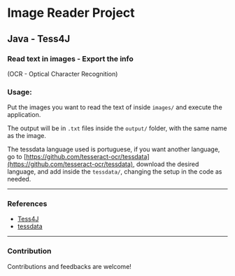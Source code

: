 # Image Reader Project

## Java - Tess4J

### Read text in images - Export the info
(OCR - Optical Character Recognition)

### Usage: 
Put the images you want to read the text of inside ```images/``` and execute the application. 

The output will be in ```.txt``` files inside the ```output/``` folder, with the same name as the image.

The tessdata language used is portuguese, if you want another language, go to [https://github.com/tesseract-ocr/tessdata](https://github.com/tesseract-ocr/tessdata), 
download the desired language, and add inside the ```tessdata/```, changing the setup in the code as needed.

---

### References
- [Tess4J](https://github.com/nguyenq/tess4j)
- [tessdata](https://github.com/tesseract-ocr/tessdata)

---

### Contribution
Contributions and feedbacks are welcome!
